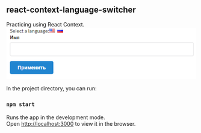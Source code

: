 ## react-context-language-switcher

Practicing using React Context.
![Screenshot](https://github.com/andreysaf/react-context-language-switcher/blob/master/screen.png?raw=true "Screenshot")

In the project directory, you can run:

### `npm start`

Runs the app in the development mode.<br />
Open [http://localhost:3000](http://localhost:3000) to view it in the browser.



